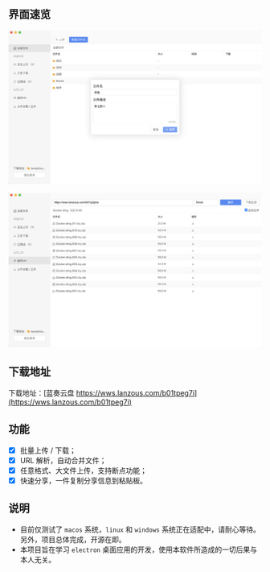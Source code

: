 ## 界面速览

![](./docs/media/new-folder.png)

![](./docs/media/parse.png)

## 下载地址

下载地址：[蓝奏云盘 https://wws.lanzous.com/b01tpeg7i](https://wws.lanzous.com/b01tpeg7i)

## 功能

* [x] 批量上传 / 下载；
* [x] URL 解析，自动合并文件；
* [x] 任意格式、大文件上传，支持断点功能；
* [x] 快速分享，一件复制分享信息到粘贴板。

## 说明

- 目前仅测试了 `macos` 系统，`linux` 和 `windows` 系统正在适配中，请耐心等待。另外，项目总体完成，开源在即。
- 本项目旨在学习 `electron` 桌面应用的开发，使用本软件所造成的一切后果与本人无关。
